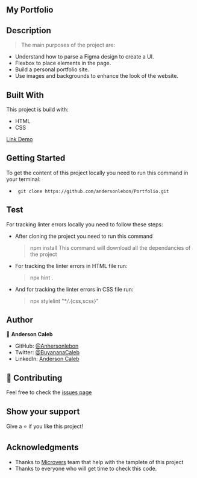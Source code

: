 ## My Portfolio

## Description

> The main purposes of the project are:

- Understand how to parse a Figma design to create a UI.
- Flexbox to place elements in the page.
- Build a personal portfolio site.
- Use images and backgrounds to enhance the look of the website.

## Built With

This project is build with:

- HTML
- CSS

[Link Demo](https://andersonlebon.github.io/Portfolio/)

## Getting Started

To get the content of this project locally you need to run this command in your terminal:

- ` git clone https://github.com/andersonlebon/Portfolio.git`

## Test

For tracking linter errors locally you need to follow these steps:

- After cloning the project you need to run this command

  > npm install
  > This command will download all the dependancies of the project

- For tracking the linter errors in HTML file run:

  > npx hint .

- And for tracking the linter errors in CSS file run:
  > npx stylelint "\*_/_.{css,scss}"

## Author

👤 **Anderson Caleb**

- GitHub: [@Anhersonlebon](https://github.com/andersonlebon)
- Twitter: [@BuyananaCaleb](https://twitter.com/BuyananaCaleb)
- LinkedIn: [Anderson Caleb](https://www.linkedin.com/in/anderson-caleb-915343209/)

## :handshake: Contributing

Feel free to check the [issues page](https://github.com/andersonlebon/Portfolio/issues)

## Show your support

Give a :star: if you like this project!

## Acknowledgments

- Thanks to [Microvers](www.microverse.org) team that help with the tamplete of this project
- Thanks to everyone who will get time to check this code.
